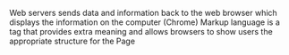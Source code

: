 Web servers sends data and information back to the web browser which displays the information on the computer (Chrome)
Markup language is a tag that provides extra meaning and allows browsers to show users the appropriate structure for the Page
